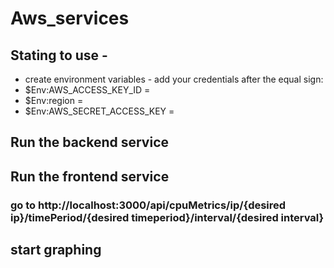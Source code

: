 # Aws_services
## Stating to use -
* create environment variables - add your credentials after the equal sign:
* $Env:AWS_ACCESS_KEY_ID =
* $Env:region =
* $Env:AWS_SECRET_ACCESS_KEY =
## Run the backend service 
## Run the frontend service
### go to http://localhost:3000/api/cpuMetrics/ip/{desired ip}/timePeriod/{desired timeperiod}/interval/{desired interval}
## start graphing
